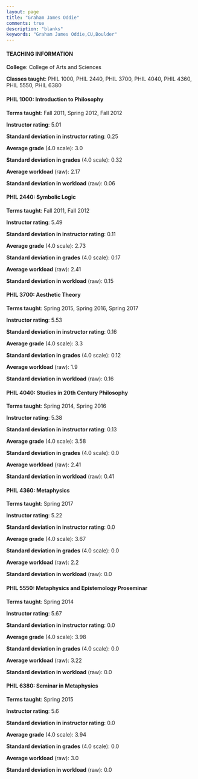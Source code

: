 ```yaml
---
layout: page
title: "Graham James Oddie" 
comments: true
description: "blanks"
keywords: "Graham James Oddie,CU,Boulder"
---
```

<head>
<script src="https://ajax.googleapis.com/ajax/libs/jquery/2.1.3/jquery.min.js"></script>
<script src="https://dl.dropboxusercontent.com/s/pc42nxpaw1ea4o9/highcharts.js?dl=0"></script>
<!-- <script src="../assets/js/highcharts.js"></script> -->
<style type="text/css">@font-face {
	font-family: "Bebas Neue";
	src: url(https://www.filehosting.org/file/details/544349/BebasNeue Regular.otf) format("opentype");
	}
	h1.Bebas { 
		font-family: "Bebas Neue", Verdana, Tahoma;
	}
</style>
</head>
	   
#### TEACHING INFORMATION

**College**: College of Arts and Sciences

**Classes taught**: PHIL 1000, PHIL 2440, PHIL 3700, PHIL 4040, PHIL 4360, PHIL 5550, PHIL 6380

#### PHIL 1000: Introduction to Philosophy

**Terms taught**: Fall 2011, Spring 2012, Fall 2012

**Instructor rating**: 5.01

**Standard deviation in instructor rating**: 0.25

**Average grade** (4.0 scale): 3.0

**Standard deviation in grades** (4.0 scale): 0.32

**Average workload** (raw): 2.17

**Standard deviation in workload** (raw): 0.06

#### PHIL 2440: Symbolic Logic

**Terms taught**: Fall 2011, Fall 2012

**Instructor rating**: 5.49

**Standard deviation in instructor rating**: 0.11

**Average grade** (4.0 scale): 2.73

**Standard deviation in grades** (4.0 scale): 0.17

**Average workload** (raw): 2.41

**Standard deviation in workload** (raw): 0.15

#### PHIL 3700: Aesthetic Theory

**Terms taught**: Spring 2015, Spring 2016, Spring 2017

**Instructor rating**: 5.53

**Standard deviation in instructor rating**: 0.16

**Average grade** (4.0 scale): 3.3

**Standard deviation in grades** (4.0 scale): 0.12

**Average workload** (raw): 1.9

**Standard deviation in workload** (raw): 0.16

#### PHIL 4040: Studies in 20th Century Philosophy

**Terms taught**: Spring 2014, Spring 2016

**Instructor rating**: 5.38

**Standard deviation in instructor rating**: 0.13

**Average grade** (4.0 scale): 3.58

**Standard deviation in grades** (4.0 scale): 0.0

**Average workload** (raw): 2.41

**Standard deviation in workload** (raw): 0.41

#### PHIL 4360: Metaphysics

**Terms taught**: Spring 2017

**Instructor rating**: 5.22

**Standard deviation in instructor rating**: 0.0

**Average grade** (4.0 scale): 3.67

**Standard deviation in grades** (4.0 scale): 0.0

**Average workload** (raw): 2.2

**Standard deviation in workload** (raw): 0.0

#### PHIL 5550: Metaphysics and Epistemology Proseminar

**Terms taught**: Spring 2014

**Instructor rating**: 5.67

**Standard deviation in instructor rating**: 0.0

**Average grade** (4.0 scale): 3.98

**Standard deviation in grades** (4.0 scale): 0.0

**Average workload** (raw): 3.22

**Standard deviation in workload** (raw): 0.0

#### PHIL 6380: Seminar in Metaphysics

**Terms taught**: Spring 2015

**Instructor rating**: 5.6

**Standard deviation in instructor rating**: 0.0

**Average grade** (4.0 scale): 3.94

**Standard deviation in grades** (4.0 scale): 0.0

**Average workload** (raw): 3.0

**Standard deviation in workload** (raw): 0.0

